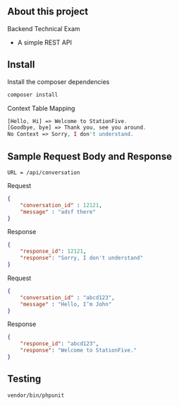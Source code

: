 ## About this project

Backend Technical Exam

- A simple REST API


## Install

Install the composer dependencies

```bash
composer install
```

Context Table Mapping
```php
[Hello, Hi] => Welcome to StationFive.
[Goodbye, bye] => Thank you, see you around.
No Context => Sorry, I don't understand.
```


## Sample Request Body and Response

```text
URL = /api/conversation
```

Request
```json
{
    "conversation_id" : 12121,
    "message" : "adsf there"
}
```

Response
```json
{
    "response_id": 12121,
    "response": "Sorry, I don't understand"
}
```
Request
```json
{
    "conversation_id" : "abcd123",
    "message" : "Hello, I’m John"
}
```
Response
```json
{
    "response_id": "abcd123",
    "response": "Welcome to StationFive."
}
```

## Testing
```bash
vendor/bin/phpunit
```
